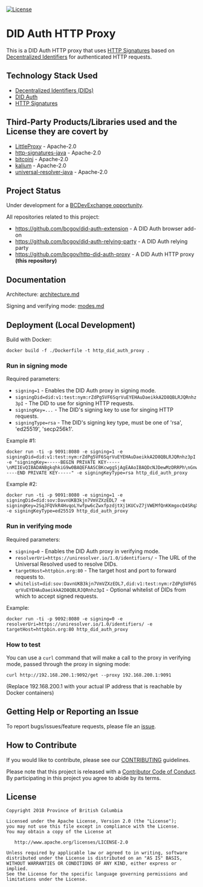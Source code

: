 
[![License](https://img.shields.io/badge/License-Apache%202.0-blue.svg)](LICENSE)


# DID Auth HTTP Proxy

This is a DID Auth HTTP proxy that uses [HTTP Signatures](https://www.ietf.org/id/draft-cavage-http-signatures-09.txt) based on [Decentralized Identifiers](https://w3c-ccg.github.io/did-spec/) for authenticated HTTP requests.

## Technology Stack Used

 * [Decentralized Identifiers (DIDs)](https://w3c-ccg.github.io/did-spec/)
 * [DID Auth](https://github.com/WebOfTrustInfo/rebooting-the-web-of-trust-spring2018/blob/master/draft-documents/did_auth_draft.md)
 * [HTTP Signatures](https://www.ietf.org/id/draft-cavage-http-signatures-09.txt)

## Third-Party Products/Libraries used and the License they are covert by

 * [LittleProxy](https://github.com/adamfisk/LittleProxy) - Apache-2.0
 * [http-signatures-java](https://github.com/tomitribe/http-signatures-java) - Apache-2.0
 * [bitcoinj](https://github.com/bitcoinj/bitcoinj/) - Apache-2.0
 * [kalium](https://github.com/abstractj/kalium/) - Apache-2.0
 * [universal-resolver-java](https://github.com/decentralized-identity/universal-resolver/tree/master/implementations/java) - Apache-2.0

## Project Status

Under development for a [BCDevExchange opportunity](https://bcdevexchange.org/opportunities/opp-initial-reference-implementation-of-decentralized-authentication--did-auth--and-authorization-mechanisms).

All repositories related to this project:

 * https://github.com/bcgov/did-auth-extension - A DID Auth browser add-on
 * https://github.com/bcgov/did-auth-relying-party - A DID Auth relying party
 * https://github.com/bcgov/http-did-auth-proxy - A DID Auth HTTP proxy **(this repository)**

## Documentation

Architecture: [architecture.md](./docs/architecture.md)

Signing and verifying mode: [modes.md](./docs/modes.md)

## Deployment (Local Development)

Build with Docker:

	docker build -f ./Dockerfile -t http_did_auth_proxy .	

### Run in signing mode

Required parameters:

 * `signing=1` - Enables the DID Auth proxy in signing mode.
 * `signingDid=did:v1:test:nym:rZdPg5VF6SqrVuEYEHAuDaeikkA2D8QBLRJQRnhz3pI` - The DID to use for signing HTTP requests.
 * `signingKey=...` - The DID's signing key to use for singing HTTP requests.
 * `signingType=rsa` - The DID's signing key type, must be one of 'rsa', 'ed25519', 'secp256k1'.

Example #1:

	docker run -ti -p 9091:8080 -e signing=1 -e signingDid=did:v1:test:nym:rZdPg5VF6SqrVuEYEHAuDaeikkA2D8QBLRJQRnhz3pI -e "signingKey=-----BEGIN PRIVATE KEY-----\nMIIEvQIBADANBgkqhkiG9w0BAQEFAASCBKcwggSjAgEAAoIBAQDcNJDewMzDRRPh\nGnwmpjOoo9DqjZRBDAcADp5bcAlLYepc53lksGi7TlXiHmPpFRWLGCQAkg8FzzVl\n5mMMHcdnVkR4TNlfLEPwFYNyBP9Fl3R6tyHfiqMyQZI2ExmUYUfQnENVo4j9Pu28\ngOhcYNQi/B7xaCm07mTqCpqGs5/HUHbKehP6XwkxV+JvlhouyPbYpJXWgAyFXAtn\nh/hu9lktgwiW0fLYMem3T9ZvX7vmY5q3r/oN/z6DS008FmyeA9CZNwxgvL69pRTi\na/0enQwfvO4PZeXAji/FcFkdBfIaKHWh+clfThWpD6aWhkKyLy55tx7NBm+LUNYe\nDkXDylnzAgMBAAECggEBAJfKxHJIhN22KFXrY9lgiAufoMuOfLu6BrlLWm29dSq5\nfEw+Y7e8wvUasqkEOerZ1dfj9C1QgXqHs09i2LPpcyMQnHIwx0aLxOkia1GVkEHw\nfSJ6SqdFcemauab8040s4cwza1cFO9EWJ9rhIUtMk+7pzIqsOtO14WpTlOF1wJYq\n4auYdInXL4gssOWEfo6ttNzwVLdQCvZs8nMTP77cTYCSilVw7aNsHBcvUUkKpiQG\n9JaTDj3IK2OwpbKzJHrOQRkRRdqCWFzB/9+Ql+FevGLNlq6gkMrlKW0UsomD3FI7\nbgIuA82iTgjF6G6RPCMFOYxM5osCBJ0LvfNH8lSNFAECgYEA9ivQPaW4hSz2/Bwl\nfFE+TEwE5gRHO4bv3WlOkqQDKbTAy7VV8i5nAKAGc+9zpO0E56K2Cyegq9dpkRI6\n4NfFKIJUd/Ee4CWUAGam7lgfNKSr4Im8dVzebhjuUAuM31yyqhF8ApA09DYwqgo1\n99KJitnC+D8QDaOSQ3O9kW41m7MCgYEA5P9ZMAiDjjiIpsFjoMtLFpCVbpZ9h4/P\nAJ0h2nhULNCR8NsqHL7c6Sm33E9But0B5dMQHpYXnm+zcPsotXKiO5wEXBCM8ZgN\np1ssDywXrArPFW6AJKmOuqJovcdoFdVl1hhssnqPs/7W6Qd55MH9smUehYeFmBWe\nxuU3PYjEKMECgYBxzVVqemcwIdZYPEbUDtbm/KmzED1B9qKC0AED55CSwj3yrnT6\nDZuOfWweQo9Kqkv/LYhM5dfwORhTeYMAmJ9Ll9ymyjBE3PprqQj43IIomwveNK6L\n7w/hA+N/26cXR0pNNuIGaVYho7+hjDDgzVLKftsUWkr4kyq1xhbX2YQs4wKBgHnb\n9F8eOLunE/kBMn4vkI66c/q8dKJ+AZ8G/yveGpUajH8KcdeILdCaFbBUMNs6nrbp\nYUuVfY4fTPMThG9CSFjGRn+jgw1RZ/qmBsUwJoyz181E10YrQLvKj0hmY9oyjBWp\nO7aih/Q16bFp/BCittmG+/38xzfOUYbwFTxWmmRBAoGAKf1heaiIbtY5R/T6/k78\nYlhEQ5E9/2MTqoPZ0FmqbzjG5rq8Q7W7ZYKjwE5DQNyzw2yD1WQL1mb+MEAali6P\nFMUmurGezZcIJSVDlt1dLzze2fpQ1CePdDwTGYDCalvedrfYgWyLiGzAaiwjajLB\nKeo2UiboLAs92t1KatoJiWY=\n-----END PRIVATE KEY-----" -e signingKeyType=rsa http_did_auth_proxy

Example #2:

	docker run -ti -p 9091:8080 -e signing=1 -e signingDid=did:sov:DavnUKB3kjn7VmVZXzEDL7 -e signingKey=2SqJFQVkR4HvqoLYwfpw6cZwxfpzdjtXj1KUCvZ7jVWEMfQnKKmgocQ4SRqXcxPy7e4irSd4vmGJoVEtQLeJDtnF -e signingKeyType=ed25519 http_did_auth_proxy

### Run in verifying mode

Required parameters:

 * `signing=0` - Enables the DID Auth proxy in verifying mode.
 * `resolverUri=https://uniresolver.io/1.0/identifiers/` - The URL of the Universal Resolved used to resolve DIDs.
 * `targetHost=httpbin.org:80` - The target host and port to forward requests to.
 * `whitelist=did:sov:DavnUKB3kjn7VmVZXzEDL7,did:v1:test:nym:rZdPg5VF6SqrVuEYEHAuDaeikkA2D8QBLRJQRnhz3pI` - Optional whitelist of DIDs from which to accept signed requests.

Example:

	docker run -ti -p 9092:8080 -e signing=0 -e resolverUri=https://uniresolver.io/1.0/identifiers/ -e targetHost=httpbin.org:80 http_did_auth_proxy

### How to test

You can use a `curl` command that will make a call to the proxy in verifying mode, passed through the proxy in signing mode:

	curl http://192.168.200.1:9092/get --proxy 192.168.200.1:9091

(Replace 192.168.200.1 with your actual IP address that is reachable by Docker containers)

## Getting Help or Reporting an Issue

To report bugs/issues/feature requests, please file an [issue](../../issues).

## How to Contribute

If you would like to contribute, please see our [CONTRIBUTING](./CONTRIBUTING.md) guidelines.

Please note that this project is released with a [Contributor Code of Conduct](./CODE_OF_CONDUCT.md). 
By participating in this project you agree to abide by its terms.

## License

    Copyright 2018 Province of British Columbia

    Licensed under the Apache License, Version 2.0 (the "License");
    you may not use this file except in compliance with the License.
    You may obtain a copy of the License at

       http://www.apache.org/licenses/LICENSE-2.0

    Unless required by applicable law or agreed to in writing, software
    distributed under the License is distributed on an "AS IS" BASIS,
    WITHOUT WARRANTIES OR CONDITIONS OF ANY KIND, either express or implied.
    See the License for the specific language governing permissions and
    limitations under the License.
